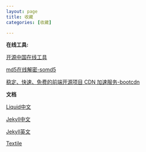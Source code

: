 ```yaml
---
layout: page
title: 收藏
categories: [收藏]

---
```


**在线工具:**

[开源中国在线工具](http://tool.oschina.net/)

[md5在线解密-somd5](https://somd5.com/)

[稳定、快速、免费的前端开源项目 CDN 加速服务-bootcdn](http://www.bootcdn.cn/)

**文档**

[Liquid中文](https://liquid.bootcss.com)

[Jekyll中文](https://www.jekyll.com.cn/)

[Jekyll英文](https://jekyllrb.com/)

[Textile](https://www.promptworks.com/textile)